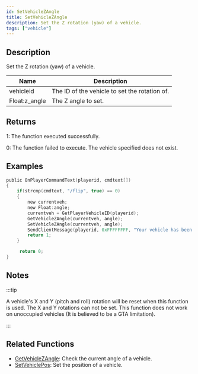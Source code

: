 ```yaml
---
id: SetVehicleZAngle
title: SetVehicleZAngle
description: Set the Z rotation (yaw) of a vehicle.
tags: ["vehicle"]
---
```


## Description

Set the Z rotation (yaw) of a vehicle.

| Name          | Description                                   |
| ------------- | --------------------------------------------- |
| vehicleid     | The ID of the vehicle to set the rotation of. |
| Float:z_angle | The Z angle to set.                           |

## Returns

1: The function executed successfully.

0: The function failed to execute. The vehicle specified does not exist.

## Examples

```c
public OnPlayerCommandText(playerid, cmdtext[])
{
    if(strcmp(cmdtext, "/flip", true) == 0)
    {
        new currentveh;
        new Float:angle;
        currentveh = GetPlayerVehicleID(playerid);
        GetVehicleZAngle(currentveh, angle);
        SetVehicleZAngle(currentveh, angle);
        SendClientMessage(playerid, 0xFFFFFFFF, "Your vehicle has been flipped.");
        return 1;
    }

     return 0;
}
```

## Notes

:::tip

A vehicle's X and Y (pitch and roll) rotation will be reset when this function is used. The X and Y rotations can not be set.
This function does not work on unoccupied vehicles (It is believed to be a GTA limitation).

:::

## Related Functions

- [GetVehicleZAngle](functions/GetVehicleZAngle.md): Check the current angle of a vehicle.
- [SetVehiclePos](functions/SetVehiclePos.md): Set the position of a vehicle.
